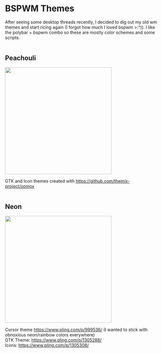 # BSPWM Themes  
After seeing some desktop threads recently, I decided to dig out my old wm themes and start ricing again (I forgot how much I loved bspwm >:^)). I like the polybar + bspwm combo so these are mostly color schemes and some scripts.  
<br>  

## Peachouli  
<img align="center" height="350px" width="auto" src="../assets/peachy_screenshot.png?raw=true">  

GTK and Icon themes created with https://github.com/themix-project/oomox  
<br>  
## Neon    
<img align="center" height="350px" width="auto" src="../assets/neon_screenshot.png?raw=true">  

Cursor theme https://www.pling.com/p/999536/ (I wanted to stick with obnoxious neon/rainbow colors everywhere)  
GTK Theme:  https://www.pling.com/p/1305288/  
Icons: https://www.pling.com/p/1305308/  

